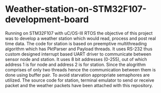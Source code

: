 # Weather-station-on-STM32F107-development-board
Running on STM32F107 with uC/OS-III RTOS the objective of this project was to develop a weather station which would read, process and post real time data. The code for station is based on preemptive multithreading algorithm which has PktParser and Payload threads. It uses RS-232 thus custom designed interrupt based UART driver to communicate between sensor node and station. It uses 8 bit addresses (0-255), out of which address 1 is for node and address 2 is for station. Since the alogrithm comprises of only two threads hence the communication between them is done using buffer pair. To avoid starvation appropriate semaphores are utilized. The source code for station, terminal emulator to send or receive packet and the weather packets have been attached with this repository.

